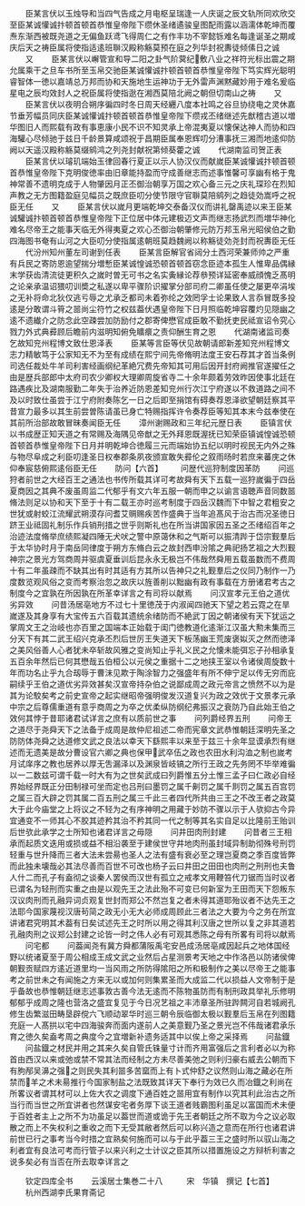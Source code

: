 <!-- { "loadSidebar": true } -->
　　臣某言伏以玉烛导和当四气告成之月电枢呈瑞逢一人庆诞之辰文轨所同欢欣交至臣某诚懽诚抃顿首顿首恭惟皇帝陛下缵休圣绪遹骏皇图配雨露以涵濡体乾坤而覆焘东渐西被既尧道之无偏鱼跃鸢飞得周仁之有作丰功不宰懿铄难名每逢诞圣之期咸庆后天之祷臣属将使指适逺班聨汉殿称觞莫预在庭之列华封祝夀徒倾傃日之诚
　　又
　　臣某言伏以嶰管宣和导二阳之卦气阶蓂纪敷八业之祥符光标出震之期允属乘干之旦车书所至玉帛交驰臣某诚懽诚抃顿首顿首恭惟皇帝陛下笃实辉光聪明睿智体一徳以嘉靖总万邦而协和天施地生运神功于无外雷声渊黙藏妙用于难名爰临星电之辰均效封人之祝臣属将使指逖在湘西莫陪北阙之朝但切南山之祷
　　又
　　臣某言伏以夜明合朔序徧四时冬日周天经纒八度本社鸣之谷旦协绕电之灵休嘉节垂芳幅员同庆臣某诚懽诚抃顿首顿首恭惟皇帝陛下缵戎丕绪继述先猷稽古道以増华图旧人而熙载有政有事恵康小民不识不知灵承上帝混夷夏以懐保达神人而协和四海驩心尽倾驰于兹日千龄景算咸颂祝于昌期臣属奉恩辉叨分漕事抚三湘而地逺仰防阙以天遥汉殿称觞莫缀鹓鸿之列尧封献祝第倾葵藿之诚
　　代湖南监司贺正表
　　臣某言伏以璿玑端始玉律回春行夏正以示人协汉仪而献嵗臣某诚懽诚抃顿首顿首恭惟皇帝陛下克明俊徳率由旧章能持盈而守成善继志而述事惟馨可享幽有格于鬼神常善不遗明克成于人物肇因月正丕御治朝享万国之欢心备三元之庆礼琛珍在烈知声教之无方图籍盈庭见幅员之既庶臣叨分使节限守官聨莫陪鹓列之趋徒効嵩呼之祝臣无任
　　又
　　臣某言伏以嵗月更端乾坤交泰备汉仪而讲礼罄禹迹以来王臣某诚驩诚抃顿首顿首恭惟皇帝陛下正位居中体元建极迈文声而继志扬武烈而増华神化难名尽帝王之能事天临无外得夷夏之欢心丕御治朝肇修元防万邦玉帛光昭侯伯之勤四海图书奄有山河之大臣叨分使指属逺朝班莫趋魏阙以称觞徒効尧封而祝夀臣无任
　　代汾州知州董左司谢到任表
　　臣某言臣解官省闼分土西河荣兼师帅之严重有兵民之寄防恩逾望揣分増慙臣某诚惶诚恐顿首顿首窃念臣迹本孤生人惟卑品偶縁末学获齿清流徒更积久之嵗时曽无可书之名实夤縁论荐叅预详延密奉威顔愧乏髙明之论亲承温诏猥叨训奬之私遂以卑平骤阶识擢掌分部司府二卿虽任使之屡更卒涓埃之无补将命北狄仅逃亏辱之尤承乏都司未着弥纶之效罔孚士论果致人言忝冒既多投逺是分敢谓斗筲之噐尚尘符竹之权兹葢伏遇皇帝陛下日月照临乾坤容覆灼见隠幽之逺不遗纎介之防念此空疎尝加防励付之郡寄俾懋官成臣敢不勤抚吏民祗宣诏令究心戮力外式典彛顾后瞻前内滋明知俯免矌癏之责仰酬生育之恩
　　代湖南诸监司奏乞故知兖州程博文致仕恩泽表
　　臣某等言臣等伏见故朝请郎新差知兖州程博文志力精敏笃于公家知无不为至有成绩在熙宁间先帝脩明法度王安石荐其才首当条例司选任裁处牛羊司利害经画纲纪革絶冗费先帝知其可用后因开封府阙推官遂擢任之由是歴兵部郎中太府司农少卿权大理卿周旋省寺二十余年颇着劳效昨因使事北廷在路遇疾比及湖南服勤二年失于治养近防恩差知兖州行次江宁府遂以不救道路之间不及以时致仕虽尝于江宁府附奏陈乞一日之后即至捐馆有碍奏荐恩泽欲望朝廷察其平昔宣力最多以其生前尝曽陈请虽已身亡特赐指挥许令奏荐臣等知其本末今兹奉使在其前所治部故敢冒昧奏闻臣无任
　　漳州谢赐政和三年纪元歴日表
　　臣镇言伏以书成歴正知天道之有常赐及海隅见帝猷之无外拜恩既渥抚已知荣臣镇诚惶诚恐顿首顿首恭惟皇帝陛下日月并明乾坤合徳履三元而端始协五纪以明时视民无内外之殊与物尽阜成之利臣叨逢圣日权奉郡条夙夜颁宣敢失彛伦之叙雨旸时若庶来蕃庑之休仰奉宸慈俯熙逺俗臣无任
　　防问【六首】
　　问歴代巡狩制度因革防
　　问巡狩者前世之大经百王之通法也书传所载其详可考故舜有天下五载一巡狩嵗徧于四岳夏商因之其典不废虽周监二代郁乎有文六年五服一朝而申之以谕言语聴声音同数噐脩法则足以协和天下至于十有二载王亦时巡考制度于四岳汉魏而下中智之君粗安之世犹或射蛟江流耀武朔漠存问耆艾赒赐疾苦作盛典于当年追髙风于治古而况圣徳日跻王业祗固礼制乐作兵销刑措之世乎则斯礼也在所当讲国家因五圣之丕绪绍百年之治迹法度脩举庶绩熙凝四陲无犬吠之警中原蔼休和之气斯可以振清跸于岱宗觐羣后于太华协时月于南岳同律度于朔方东脩白云之故封西申汾隂之典祀扬艺祖之大烈觐神宗之景光方驾商周并驱虞夏垂训后昆永永无极岂不伟哉然舜用五载虽数而不费周十有二年虽疎而不缺其出有时其适有方其所以告神只之礼觐羣后之仪同乃制作一乃度数览观风俗之变而考察治忽之故庆以旌善削以黜幽有政有事载在方册诸君考古之制度今之宜孰在所因孰在所革幸详言之有司将以献焉
　　问汉宣孝元王伯之道优劣异效
　　问昔汤居亳地方不过七十里徳茂于内淑闻四驰天下望之若云霓之在旱嵗遂及其身享有大宝传五六百载其遗统余绪防而不絶武丁因之朝诸侯有天下犹运之掌周文王之治岐也亦百里之国端本正始载于闺门徳教道化逺渐江汉虽大勲未集而三分天下有其二武王绍兴克承丕烈后世厉王失道天下板荡幽王荒废褒姒灭之然而徳泽之美风俗善人心者犹未卒斩故风雅之变尚知止乎礼义民之允懐未能弭忘子孙相承复五百余年然后已何其懋哉五伯桓公以元侯之重据十二之地挟王室以令诸侯周旋数十年而功名止乎九合刼辱于曹沬见欺于陶涂智力之强盛年有所不伸宁足以传无穷而庇嗣续乎王伯之道优劣异效甚矣汉宣帝持杂伯之说鄙成周之政元帝言之愤然不以为是其为论駮矣考之前史宣帝之起实继昭帝强明俊发汉道复兴为政之效优于文景孝元承中宗之后尊儒重道有意乎商周之为卒之优柔纵防纲纪弗振汉之衰防乃自此始王伯之效何其悖于昔耶诸君试详言之庶有以质前世之事
　　问列爵经界五刑
　　问帝王之道尽于尧舜天下之法备于成周是故仲尼祖述二帝而宪章文武恭惟朝廷深明先圣之防防体尧舜之达道修文武之良法以幸天下繇熙丰以来至于兹三十余年显谟承烈有继述而无遗美是故分曹设官六卿之典也保甲武卒伍之政也农田水利沟洫之制也嵗考月试庠序之教也居养以厚无吿漏泽以及渊泉皆岐镐之所行王政之先务罔不毕举难徧以一二数兹可谓千载一时大有为之世矣武成曰列爵惟五分土惟三孟子曰仁政必自经界始经界既正分田制禄可坐而定也吕刑曰墨罚之属千劓罚之属千剕罚之属五百宫罚之属三百大辟之罚其属二百五刑之属三千此三者四代所共由三王之不改王者之政莫大于此今庙堂之上将议之不轻为之有序神明之用藏于妙防不骤以示于人欤抑古今异宜通变不一师其心不胶其迹矜其治不矜其同一代之制等其名实自足以比隆前王贻训后世欤此承学之士所知也诸君详言之毋隠
　　问井田肉刑封建
　　问昔者三王相承而起质文迭用或损或益不相沿袭至于建侯世守井地肉刑虽封域异制助彻殊号刑罚轻重与世升降而三者大法未尝昜也圣人之法有盛有衰必至之理岂夏商之季百度皆弊而此独未壊哉必其法尽善而百世不可改也杨子云曰井田之田田也肉刑之刑刑也夫鲁人什二而孔子有盍彻之谈秦人罢侯而汉世有孤立之戒孝文用鞭笞代刀锯而当时议者已谓名为轻刑而实重之由是以观先王之法此殆不可变已何新室为王田而天下怨叛东汉议肉刑而孔融异词贞观复世封而郑公不然岂复之者未得其道耶殆议者不达先王之法耶今国家蔑视汉唐茍简之政无小无大必师成周顾此三者法之大要为今之务在所宜讲诸君究明其术葢有日矣试述先王之时所以用之得其利汉唐之世所以复之非其道若孔融肉刑之议郑公封建之论皆一时之伟人必有可观其悉陈之母有所畧有司将以献焉
　　问宅都
　　问葢闻尧有冀方舜都蒲阪禹宅安邑成汤居亳咸因起兵之地体国经野以统诸夏至于周公相成王成文武之业然后占星测景考天地之中作洛邑以防诸侯俾朝觐贡赋四方逺近道里均一当风雨之所防得隂阳之所和极制作之美以尽帝王之能事考之前世未之有闻施之方来无以或加何则集累圣而大成监二代以损益人文帝制于是乎备故也恭惟朝廷继志述事敦古善今法无逺而不陈物虽防而有制刑政具举礼乐修明郁郁乎成周之隆也营洛之盛宜复见于今日况艺祖之丰沛章圣所驻跸闗河自若城阙孔修生齿繁滋田畴垦辟傥六飞顺动翠华时巡三朝令辰临御太极以觐羣后玉帛在列图籍充庭一人髙拱以宅中四海骏奔而面内遂前人之美意觐乃圣之景光岂不伟哉诸君承乐育之徳久矣盍考周之典度今之宜増新补遗务适其中以俟上帝之采择焉
　　问盐鐡
　　问盐鐡之材民并用之其来久矣自管氏铢量寸计而齐用富强后之言利者必以为称首由西汉以来或弛或禁不常其法而经制之方未尽善美弛之则利归豪右威去公朝而下有朐邴吴濞之强之则民失其利噐多苦窳而上有卜式仲舒之议然则山海之藏必在所禁而羊之术未昜推行今国家制盐之法既致其详天下奉行为效已久而冶鐡之利尚在所畧议者谓其材可以上佐大农之调度下通百姓之噐用宜有制作以究其利此治古之所当行而当世之所宜讲者也然谋安宅者务厚下谈王道者贱霸图利虽足以富国而术未便于百姓者主上之所不为功虽足以葢世而道或诡于先王者朝廷之所不取为今之议必取散之而上不失权利之重收之而下无受其敝者然后可以称兴造之意而在所行也诸君讲前世已行之事考当今时措之宜熟矣何施而可以与于此乎葢三王之盛时所以驭山海之利者宜有良法可考而行管子以来兴利之士计议之臣其所以措置施设之方辩析利害之说多矣必有当否在所去取幸详言之











　　钦定四库全书
　　云溪居士集巻二十八　　　宋　华镇　撰记【七首】
　　杭州西湖李氏果育斋记
